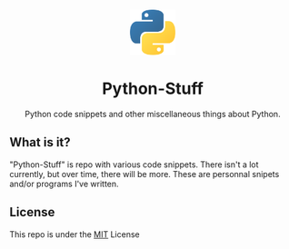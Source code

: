 <br />
<p align="center">
  <a href="https://github.com/Leo-Peyronnet/Python-Stuff">
    <img src=".github/images/logo.png" alt="Logo" width="80" height="80">
  </a>

  <h1 align="center">Python-Stuff</h1>

  <p align="center">
    Python code snippets and other miscellaneous things about Python.
  </p>
</p>

## What is it?
"Python-Stuff" is repo with various code snippets. There isn't a lot currently, but over time, there will be more. These are personnal snipets and/or programs I've written.

## License
This repo is under the [MIT](https://github.com/Leo-Peyronnet/Python-Stuff/blob/main/LICENSE) License